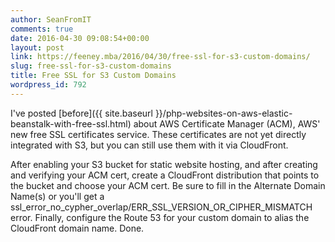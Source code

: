 ```yaml
---
author: SeanFromIT
comments: true
date: 2016-04-30 09:08:54+00:00
layout: post
link: https://feeney.mba/2016/04/30/free-ssl-for-s3-custom-domains/
slug: free-ssl-for-s3-custom-domains
title: Free SSL for S3 Custom Domains
wordpress_id: 792
---
```


I've posted [before]({{ site.baseurl }}/php-websites-on-aws-elastic-beanstalk-with-free-ssl.html) about AWS Certificate Manager (ACM), AWS' new free SSL certificates service. These certificates are not yet directly integrated with S3, but you can still use them with it via CloudFront.

After enabling your S3 bucket for static website hosting, and after creating and verifying your ACM cert, create a CloudFront distribution that points to the bucket and choose your ACM cert. Be sure to fill in the Alternate Domain Name(s) or you'll get a ssl_error_no_cypher_overlap/ERR_SSL_VERSION_OR_CIPHER_MISMATCH error. Finally, configure the Route 53 for your custom domain to alias the CloudFront domain name. Done.
